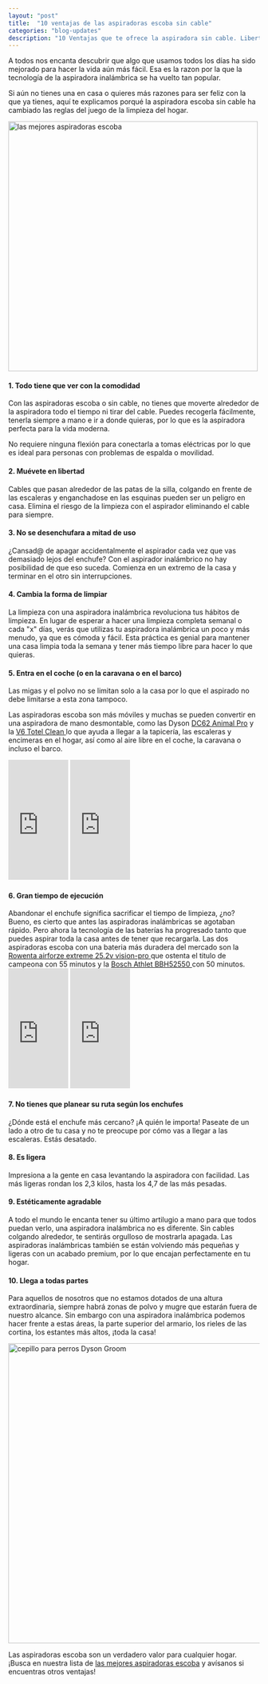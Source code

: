 ```yaml
---
layout: "post"
title:  "10 ventajas de las aspiradoras escoba sin cable"
categories: "blog-updates"
description: "10 Ventajas que te ofrece la aspiradora sin cable. Libertad, comodidad, accesibilidad..."
---
```


A todos nos encanta descubrir que algo que usamos todos los días ha sido mejorado para hacer la vida aún más fácil. Esa es la razon por la que la tecnología de la aspiradora inalámbrica se ha vuelto tan popular.

Si aún no tienes una en casa o quieres más razones para ser feliz con la que ya tienes, aquí te explicamos porqué la aspiradora escoba sin cable ha cambiado las reglas del juego de la limpieza del hogar.

<div class="text-center">
  <img src="{{ site.url }}/assets/img/varias/Aspirador-escoba-sin-cable-ergonomia.png" width="500" height="auto" alt="las mejores aspiradoras escoba">
</div>

<h4>1. Todo tiene que ver con la comodidad</h4>

Con las aspiradoras escoba o sin cable, no tienes que moverte alrededor de la aspiradora todo el tiempo ni tirar del cable.  Puedes recogerla fácilmente, tenerla siempre a mano e ir a donde quieras, por lo que es la aspiradora perfecta para la vida moderna.

No requiere ninguna flexión para conectarla a tomas eléctricas por lo que es ideal para personas con problemas de espalda o movilidad.

<h4>2. Muévete en libertad</h4>

Cables que pasan alrededor de las patas de la silla, colgando en frente de las escaleras y enganchadose en las esquinas pueden ser un peligro en casa. Elimina el riesgo de la limpieza con el aspirador eliminando el cable para siempre.

<h4>3. No se desenchufara a mitad de uso</h4>

¿Cansad@ de apagar accidentalmente el aspirador cada vez que vas demasiado lejos del enchufe? Con el aspirador inalámbrico no hay posibilidad de que eso suceda. Comienza en un extremo de la casa y terminar en el otro sin interrupciones.  

<h4>4. Cambia la forma de limpiar</h4>

La limpieza con una aspiradora inalámbrica revoluciona tus hábitos de limpieza. En lugar de esperar a hacer una limpieza completa semanal o cada "x" días, verás que utilizas tu aspiradora inalámbrica un poco y más menudo, ya que es cómoda y fácil.
Esta práctica es genial para mantener una casa limpia toda la semana y tener más tiempo libre para hacer lo que quieras.

<h4>5. Entra en el coche (o en la caravana o en el barco)</h4>

Las migas y el polvo no se limitan solo a la casa por lo que el aspirado no debe limitarse a esta zona tampoco.

Las aspiradoras escoba son más móviles y muchas se pueden convertir en una aspiradora de mano desmontable, como las Dyson <a href="http://www.lasaspiradoras.com/test-Dyson-DC62-animal-pro/">DC62 Animal Pro</a> y la <a href="http://www.lasaspiradoras.com/test-Dyson-V6-Total-Clean/"> V6 Totel Clean </a> lo que ayuda a llegar a la tapicería, las escaleras y encimeras en el hogar, así como al aire libre en el coche, la caravana o incluso el barco.

<div class="text-center">
<iframe src="http://rcm-eu.amazon-adsystem.com/e/cm?lt1=_blank&bc1=000000&IS2=1&bg1=FFFFFF&fc1=28AC9F&lc1=EA394F&t=lasaspirad-21&o=30&p=8&l=as1&m=amazon&f=ifr&ref=tf_til&asins=B00EP4ONV4" style="width:120px;height:240px;" scrolling="no" marginwidth="0" marginheight="0" frameborder="0"></iframe>
<iframe src="https://rcm-eu.amazon-adsystem.com/e/cm?t=lasaspirad-21&o=30&p=8&l=as1&asins=B00U654VS6&ref=tf_til&fc1=28AC9F&IS2=1&lt1=_blank&m=amazon&lc1=EA394F&bc1=000000&bg1=FFFFFF&f=ifr" style="width:120px;height:240px;" scrolling="no" marginwidth="0" marginheight="0" frameborder="0"></iframe>
</div>

<h4>6. Gran tiempo de ejecución</h4>
Abandonar el enchufe significa sacrificar el tiempo de limpieza, ¿no?
Bueno, es cierto que antes las aspiradoras inalámbricas se agotaban rápido. Pero ahora la tecnología de las baterías ha progresado tanto que puedes  aspirar toda la casa antes de tener que recargarla. Las dos aspiradoras escoba con una bateria más duradera del mercado son la <a href="http://www.lasaspiradoras.com/test-Rowenta-airforzeextreme-25-2v-vision-pro/">Rowenta airforze extreme 25.2v vision-pro </a> que ostenta el titulo de campeona con 55 minutos y la <a href="http://www.lasaspiradoras.com/test-bosch-athlet-bbh52550/">Bosch Athlet BBH52550 </a> con 50 minutos.

<div class="text-center">
<iframe src="https://rcm-eu.amazon-adsystem.com/e/cm?t=lasaspirad-21&o=30&p=8&l=as1&asins=B01C40OPQS&ref=tf_til&fc1=28AC9F&IS2=1&lt1=_blank&m=amazon&lc1=EA394F&bc1=000000&bg1=FFFFFF&f=ifr" style="width:120px;height:240px;" scrolling="no" marginwidth="0" marginheight="0" frameborder="0"></iframe>
<iframe src="https://rcm-eu.amazon-adsystem.com/e/cm?t=lasaspirad-21&o=30&p=8&l=as1&asins=B00JRX1Q68&ref=tf_til&fc1=28AC9F&IS2=1&lt1=_blank&m=amazon&lc1=EA394F&bc1=000000&bg1=FFFFFF&f=ifr" style="width:120px;height:240px;" scrolling="no" marginwidth="0" marginheight="0" frameborder="0"></iframe>
</div>

<h4>7. No tienes que planear su ruta según los enchufes</h4>

¿Dónde está el enchufe más cercano? ¡A quién le importa! Paseate de un lado a otro de tu casa y no te preocupe por cómo vas a llegar a las escaleras. Estás desatado.

<h4>8. Es ligera</h4>

Impresiona a la gente en casa levantando la aspiradora con facilidad. Las más ligeras rondan los 2,3 kilos, hasta los 4,7 de las más pesadas.

<h4>9. Estéticamente agradable</h4>

A todo el mundo le encanta tener su último artilugio a mano para que todos puedan verlo, una aspiradora inalámbrica no es diferente. Sin cables colgando alrededor, te sentirás orgulloso de mostrarla apagada. Las aspiradoras inalámbricas también se están volviendo más pequeñas y ligeras con un acabado premium, por lo que encajan perfectamente en tu hogar.

<h4>10. Llega a todas partes</h4>

Para aquellos de nosotros que no estamos dotados de una altura extraordinaria, siempre habrá zonas de polvo y mugre que estarán fuera de nuestro alcance. Sin embargo con una aspiradora inalámbrica podemos hacer frente a estas áreas, la parte superior del armario, los rieles de las cortina, los estantes más altos, ¡toda la casa!

<div class="text-center">
  <img src="{{ site.url }}/assets/img/varias/Aspirador-escoba-sin-cable-ergonomia-2.png" width="600" height="auto" alt="cepillo para perros Dyson Groom">
</div>

Las aspiradoras escoba son un verdadero valor para cualquier hogar. ¡Busca en nuestra lista de <a href="http://www.lasaspiradoras.com/tabla-caracteristicas-aspiradoras-escoba/"> las mejores aspiradoras escoba</a> y avísanos si encuentras otros ventajas!

